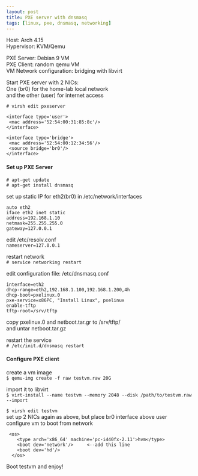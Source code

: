 ```yaml
---
layout: post
title: PXE server with dnsmasq
tags: [linux, pxe, dnsmasq, networking]
---
```


Host: Arch 4.15<br>
Hypervisor: KVM/Qemu

PXE Server: Debian 9 VM<br>
PXE Client: random qemu VM<br>
VM Network configuration: bridging with libvirt<br>

Start PXE server with 2 NICs:<br> 
One (br0) for the home-lab local network<br>
and the other (user) for internet access <br>
```
# virsh edit pxeserver

<interface type='user'>
 <mac address='52:54:00:31:85:8c'/>
</interface>

<interface type='bridge'>
 <mac address='52:54:00:12:34:56'/>
 <source bridge='br0'/>
</interface>
```

#### Set up PXE Server 
```
# apt-get update
# apt-get install dnsmasq
```
set up static IP for eth2(br0) in /etc/network/interfaces
```
auto eth2
iface eth2 inet static
address=192.168.1.10
netmask=255.255.255.0
gateway=127.0.0.1
```
edit /etc/resolv.conf<br>
`nameserver=127.0.0.1`

restart network<br>
`# service networking restart`

edit configuration file: /etc/dnsmasq.conf 
```
interface=eth2
dhcp-range=eth2,192.168.1.100,192.168.1.200,4h
dhcp-boot=pxelinux.0
pxe-service=x86PC, "Install Linux", pxelinux
enable-tftp
tftp-root=/srv/tftp
```
copy pxelinux.0 and netboot.tar.gr to /srv/tftp/<br>
and untar netboot.tar.gz

restart the service<br>
`# /etc/init.d/dnsmasq restart`

#### Configure PXE client

create a vm image<br>
`$ qemu-img create -f raw testvm.raw 20G`

import it to libvirt<br>
`$ virt-install --name testvm --memory 2048 --disk /path/to/testvm.raw --import`

`$ virsh edit testvm`<br>
set up 2 NICs again as above, but place br0 interface above user<br>
configure vm to boot from network<br>
``` 
 <os>
    <type arch='x86_64' machine='pc-i440fx-2.11'>hvm</type>
    <boot dev='network'/>     <--add this line
    <boot dev='hd'/>
  </os>
```

Boot testvm and enjoy!

